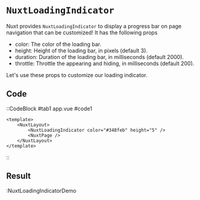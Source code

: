 # `NuxtLoadingIndicator`

Nuxt provides `NuxtLoadingIndicator` to display a progress bar on page navigation that can be customized! It has the following props

- color: The color of the loading bar.
- height: Height of the loading bar, in pixels (default 3).
- duration: Duration of the loading bar, in milliseconds (default 2000).
- throttle: Throttle the appearing and hiding, in milliseconds (default 200).

Let's use these props to customize our loading indicator.

## Code

::CodeBlock
#tab1
app.vue
#code1

```vue
<template>
	<NuxtLayout>
		<NuxtLoadingIndicator color="#348feb" height="5" />
		<NuxtPage />
	</NuxtLayout>
</template>
```

::

## Result

:NuxtLoadingIndicatorDemo
